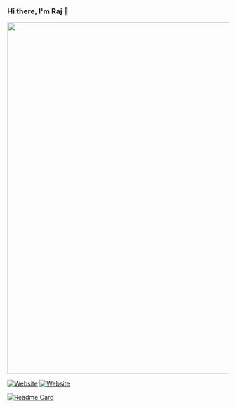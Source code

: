 ### Hi there, I'm Raj 👋
<p align="center">
<img src="projects.gif" width="800"/>
</p>
  
[![Website](https://img.shields.io/website?label=rajpshinde.github.io&style=for-the-badge&url=https%3A%2F%2Frajpshinde.github.io/)](https://rajpshinde.github.io/)
[![Website](https://img.shields.io/website?label=linkedin.rajshinde&style=for-the-badge&url=https%3A%2F%2Frajpshinde.github.io/)](https://www.linkedin.com/in/raj-shinde/)

[![Readme Card](https://github-readme-stats.vercel.app/api/pin/?username=anuraghazra&repo=github-readme-stats)](https://github.com/RajPShinde/Particle-Filter-Localization)


